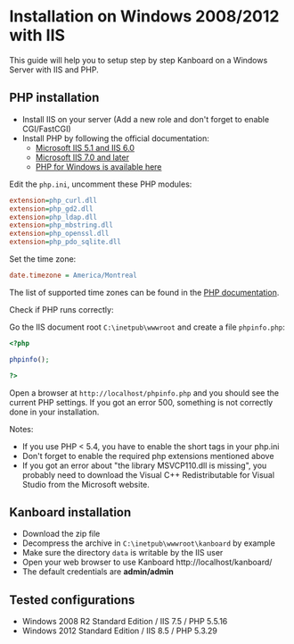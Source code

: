 Installation on Windows 2008/2012 with IIS
==========================================

This guide will help you to setup step by step Kanboard on a Windows Server with IIS and PHP.

PHP installation
----------------

- Install IIS on your server (Add a new role and don't forget to enable CGI/FastCGI)
- Install PHP by following the official documentation:
    - [Microsoft IIS 5.1 and IIS 6.0](http://php.net/manual/en/install.windows.iis6.php)
    - [Microsoft IIS 7.0 and later](http://php.net/manual/en/install.windows.iis7.php)
    - [PHP for Windows is available here](http://windows.php.net/download/)

Edit the `php.ini`, uncomment these PHP modules:

```ini
extension=php_curl.dll
extension=php_gd2.dll
extension=php_ldap.dll
extension=php_mbstring.dll
extension=php_openssl.dll
extension=php_pdo_sqlite.dll
```

Set the time zone:

```ini
date.timezone = America/Montreal
```

The list of supported time zones can be found in the [PHP documentation](http://php.net/manual/en/timezones.america.php).

Check if PHP runs correctly:

Go the IIS document root `C:\inetpub\wwwroot` and create a file `phpinfo.php`:

```php
<?php

phpinfo();

?>
```

Open a browser at `http://localhost/phpinfo.php` and you should see the current PHP settings.
If you got an error 500, something is not correctly done in your installation.

Notes:

- If you use PHP < 5.4, you have to enable the short tags in your php.ini
- Don't forget to enable the required php extensions mentioned above
- If you got an error about "the library MSVCP110.dll is missing", you probably need to download the Visual C++ Redistributable for Visual Studio from the Microsoft website.

Kanboard installation
---------------------

- Download the zip file
- Decompress the archive in `C:\inetpub\wwwroot\kanboard` by example
- Make sure the directory `data` is writable by the IIS user
- Open your web browser to use Kanboard http://localhost/kanboard/
- The default credentials are **admin/admin**

Tested configurations
---------------------

- Windows 2008 R2 Standard Edition / IIS 7.5 / PHP 5.5.16
- Windows 2012 Standard Edition / IIS 8.5 / PHP 5.3.29
